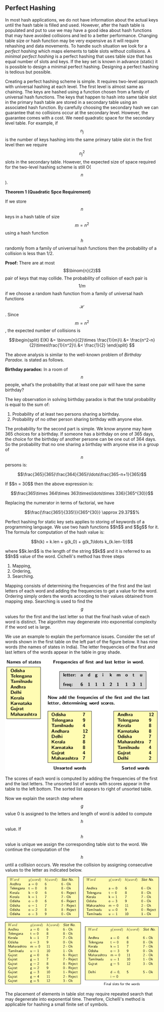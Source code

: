 ## Perfect Hashing

<script type="text/javascript" src="https://cdnjs.cloudflare.com/ajax/libs/mathjax/2.7.0/MathJax.js?config=TeX-AMS_CHTML"> </script> <script type="text/x-mathjax-config"> MathJax.Hub.Config({ tex2jax: { inlineMath: [['$','$'], ['\\(','\\)']], processEscapes: true}, jax: ["input/TeX","input/MathML","input/AsciiMath","output/CommonHTML"], extensions: ["tex2jax.js","mml2jax.js","asciimath2jax.js","MathMenu.js","MathZoom.js","AssistiveMML.js", "[Contrib]/a11y/accessibility-menu.js"], TeX: { extensions: ["AMSmath.js","AMSsymbols.js","noErrors.js","noUndefined.js"], equationNumbers: { autoNumber: "AMS" } } }); </script> 

In most hash applications, we do not have information about the actual keys until the hash table is filled and used. However, after  the
hash table is populated and put to use we may have a good idea about hash functions that may have avoided collisions and led to a better 
performance. Changing table size or hash function may be very expensive as it will require rehashing and data movements. To handle such
situation we look for a <i>perfect hashing</i> which maps elements to table slots without collisions. A <i>minimal perfect hashing</i>
is a perfect hashing that uses table size that has equal number of slots and keys. If the key set is known in advance (static) it is 
possible to design a minimal perfect hashing. Designing a perfect hashing is tedious but possible.

Creating a perfect hashing scheme is simple. It requires two-level approach with universal hashing at each level. The first level is 
almost same as chaining. The keys are hashed using a function chosen from a family of universal hash functions. The keys that happen to
hash into same table slot in the primary hash table are stored in a secondary table using an associated hash function. By  carefully
choosing the secondary hash we can guarantee that no collisions occur at the secondary level. However, the guarantee comes with a cost.
We need quadratic space for the secondary level table. For example, if $$n_j$$ is the number of keys hashing into the same primary
table slot in the first level then we require $$n_j^2$$ slots in the secondary table. However, the expected size of space required 
for the two-level hashing scheme is still O($$n$$).

<strong>Theorem 1 (Quadratic Spce Requirement)</strong> 

If we store $$n$$ keys in a hash table of size $$m = n^2$$ using a hash function $$h$$ randomly from a family of universal hash functions
then the probability of a collision is less than 1/2.

<strong>Proof:</strong> There are at most $$\binom{n}{2}$$ pair of keys that may collide. The probability of collision of each pair is $$1/m$$ if
we choose a random hash function from a family of universal hash functions $$\mathcal{H}$$. Since $$m = n^2$$, the expected number of 
collisions is 
<p style="text-align:center">
$$\begin{split}
    E(K) &= \binom{n}{2}\times \frac{1}{m}\\
         &= \frac{n^2-n}{2}\times\frac{1}{n^2}\\
         &< \frac{1}{2}
  \end{split}
$$
</p>
The above analysis is similar to the well-known problem of <i>Birthday Paradox</i>.  is stated as follows.

<strong>Birthday paradox:</strong> In a room of $$n$$ people, what’s the probability that at least one pair will have the same birthday?

The key observation in solving birthday paradox is that the total probability is equal to the sum of:
  
  1. Probability of at least two persons sharing a birthday.
  2. Probability of no other person sharing birthday with anyone else.

The probability for the second part is simple. We know anyone may have 365 choices for a birthday. If someone has a birthday on one of
365 days, the choice for the birthday of another persone can be one out of 364 days. So the probability that no one sharing a birthday 
with anyone else in a group of $$n$$ persons is:
<p style="text-align:center">
$$\frac{365}{365}\frac{364}{365}\ldots\frac{365-n+1}{365}$$
</p>
If $$n = 30$$ then the above expression is:
<p style="text-align:center">
$$\frac{365\times 364\times 363\times\ldots\times 336}{365^{30}}$$
</p>
Replacing the numerator in terms of factorial, we have
<p style="text-align:center">
$$\frac{\frac{365!}{335!}}{365^{30}} \approx 29.37$$%
</p>
Perfect hashing for static key sets applies to storing of keywords of a programming language. We use two hash functions $$h$$ and $$g$$
for it. The formula for computation of the hash value is:
<p style="text-align:center"> 
  $$h(k) = k.len + g(k_0) + g(k_1\ldots k_{k.len-1})$$
</p>
where $$k.len$$ is the length of the string $$k$$ and it is referred to as $$h$$ value of the word. Cichelli's method has three steps

1. Mapping,
2. Ordering,
3. Searching.

Mapping consists of determining the frequencies of the first and the last letters of each word and adding the frequencies to get a value for
the word. Ordering simply orders the words according to their values obtained from mapping step. Searching is used to find the $$g$$ values
for the first and the last letter so that the final hash value of each word is distinct. The algorithm may degenerate into exponential 
complexity if the word set is large. 

We use an example to explain the performance issues. Consider the set of words shown in the first table on the left part of the figure below. 
It has nine words (the names of states in India). The letter frequencies of the first and last letters of the words appear in the table in 
gray shade. 
<p style="text-align:center"> 
  <img src="../images/Cichell_Algo.png">
</p>
The scores of each word is computed by adding the frequencies of the first and the last letters. The unsorted list of words with scores
appear in the table to the left bottom. The sorted list appears to right of unsorted table. 

Now we explain the search step where $$g$$ value 0 is assigned to the letters and length of word is added to compute $$h$$ value. If $$h$$
value is unique we assign the corresponding table slot to the word. We continue the computation of the $$h$$ until a collision occurs. 
We resolve the collision by assigning consecutive values to the letter as indicated below.
<p style="text-align:center"> 
  <img src="../images/CichelliSearchStep.png">
</p>
The placement of elements in table slot may require repeated search that may degenerate into exponential time. Therefore, Cichelli's method
is applicable for hashing a small finite set of symbols. 


